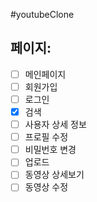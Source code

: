 #youtubeClone

## 페이지:

- [ ] 메인페이지
- [ ] 회원가입
- [ ] 로그인
- [x] 검색
- [ ] 사용자 상세 정보
- [ ] 프로필 수정
- [ ] 비밀번호 변경
- [ ] 업로드
- [ ] 동영상 상세보기
- [ ] 동영상 수정